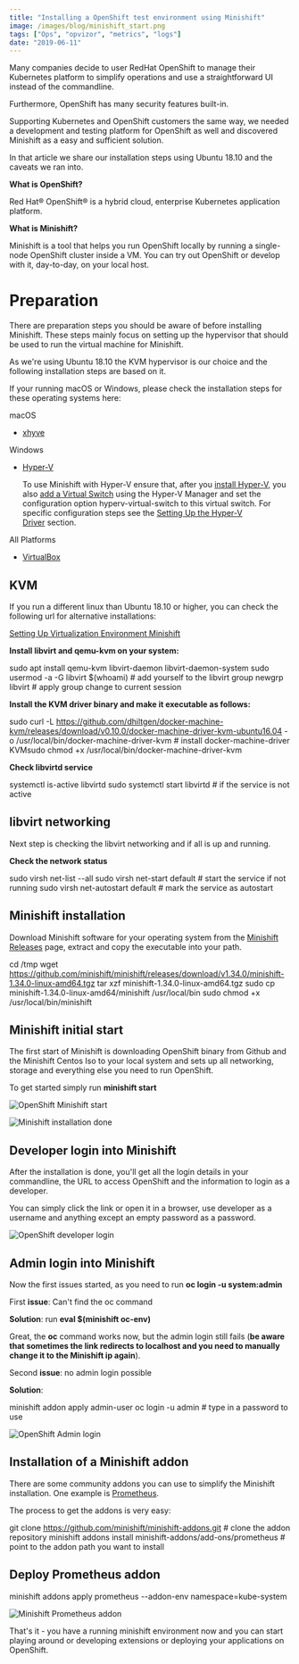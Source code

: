 ```yaml
---
title: "Installing a OpenShift test environment using Minishift"
image: /images/blog/minishift_start.png
tags: ["Ops", "opvizor", "metrics", "logs"]
date: "2019-06-11"
---
```


Many companies decide to user RedHat OpenShift to manage their Kubernetes platform to simplify operations and use a straightforward UI instead of the commandline.

Furthermore, OpenShift has many security features built-in.

Supporting Kubernetes and OpenShift customers the same way, we needed a development and testing platform for OpenShift as well and discovered Minishift as a easy and sufficient solution.

In that article we share our installation steps using Ubuntu 18.10 and the caveats we ran into.

**What is OpenShift?**

Red Hat® OpenShift® is a hybrid cloud, enterprise Kubernetes application platform.

**What is Minishift?**

Minishift is a tool that helps you run OpenShift locally by running a single-node OpenShift cluster inside a VM. You can try out OpenShift or develop with it, day-to-day, on your local host.

# Preparation

There are preparation steps you should be aware of before installing Minishift. These steps mainly focus on setting up the hypervisor that should be used to run the virtual machine for Minishift.

As we're using Ubuntu 18.10 the KVM hypervisor is our choice and the following installation steps are based on it.

If your running macOS or Windows, please check the installation steps for these operating systems here:

macOS

- [xhyve](https://github.com/mist64/xhyve)


Windows

- [Hyper-V](https://docs.microsoft.com/en-us/virtualization/hyper-v-on-windows/quick-start/enable-hyper-v)

    To use Minishift with Hyper-V ensure that, after you [install Hyper-V](https://docs.microsoft.com/en-us/virtualization/hyper-v-on-windows/quick-start/enable-hyper-v), you also [add a Virtual Switch](https://docs.microsoft.com/en-us/virtualization/hyper-v-on-windows/quick-start/connect-to-network) using the Hyper-V Manager and set the configuration option hyperv-virtual-switch to this virtual switch. For specific configuration steps see the [Setting Up the Hyper-V Driver](https://docs.okd.io/latest/minishift/getting-started/setting-up-virtualization-environment.html#setting-up-hyper-v-driver) section.


All Platforms

- [VirtualBox](https://www.virtualbox.org/wiki/Downloads)


## KVM

If you run a different linux than Ubuntu 18.10 or higher, you can check the following url for alternative installations:

[Setting Up Virtualization Environment Minishift](https://docs.okd.io/latest/minishift/getting-started/setting-up-virtualization-environment.html)

**Install libvirt and qemu-kvm on your system:**

sudo apt install qemu-kvm libvirt-daemon libvirt-daemon-system
sudo usermod -a -G libvirt $(whoami)  # add yourself to the libvirt group
newgrp libvirt  # apply group change to current session

**Install the KVM driver binary and make it executable as follows:**

sudo curl -L https://github.com/dhiltgen/docker-machine-kvm/releases/download/v0.10.0/docker-machine-driver-kvm-ubuntu16.04 -o /usr/local/bin/docker-machine-driver-kvm # install docker-machine-driver KVMsudo chmod +x /usr/local/bin/docker-machine-driver-kvm

**Check libvirtd service**

systemctl is-active libvirtd
sudo systemctl start libvirtd # if the service is not active

## libvirt networking

Next step is checking the libvirt networking and if all is up and running.

**Check the network status**

sudo virsh net-list --all
sudo virsh net-start default # start the service if not running
sudo virsh net-autostart default # mark the service as autostart

## Minishift installation

Download Minishift software for your operating system from the [Minishift Releases](https://github.com/minishift/minishift/releases) page, extract and copy the executable into your path.

cd /tmp
wget https://github.com/minishift/minishift/releases/download/v1.34.0/minishift-1.34.0-linux-amd64.tgz
tar xzf minishift-1.34.0-linux-amd64.tgz
sudo cp minishift-1.34.0-linux-amd64/minishift /usr/local/bin
sudo chmod +x /usr/local/bin/minishift

## Minishift initial start

The first start of Minishift is downloading OpenShift binary from Github and the Minishift Centos Iso to your local system and sets up all networking, storage and everything else you need to run OpenShift.

To get started simply run **minishift start**

![OpenShift Minishift start](/images/blog/minishift_start.png)

![Minishift installation done](/images/blog/minishift_done.png)

## Developer login into Minishift

After the installation is done, you'll get all the login details in your commandline, the URL to access OpenShift and the information to login as a developer.

You can simply click the link or open it in a browser, use developer as a username and anything except an empty password as a password.

![OpenShift developer login](/images/blog/developer-login.png)

## Admin login into Minishift

Now the first issues started, as you need to run **oc login -u system:admin**

First **issue**: Can't find the oc command

**Solution**: run **eval $(minishift oc-env)**

Great, the **oc** command works now, but the admin login still fails (**be aware that sometimes the link redirects to localhost and you need to manually change it to the Minishift ip again**).

Second **issue**: no admin login possible

**Solution**: 

minishift addon apply admin-user
oc login -u admin # type in a password to use

![OpenShift Admin login](/images/blog/admin-login.png)

## Installation of a Minishift addon

There are some community addons you can use to simplify the Minishift installation. One example is [Prometheus](https://prometheus.io/).

The process to get the addons is very easy:

git clone https://github.com/minishift/minishift-addons.git # clone the addon repository
minishift addons install minishift-addons/add-ons/prometheus # point to the addon path you want to install

## Deploy Prometheus addon

minishift addons apply prometheus --addon-env namespace=kube-system

![Minishift Prometheus addon](/images/blog/minishift_promaddon-1.png)

That's it - you have a running minishift environment now and you can start playing around or developing extensions or deploying your applications on OpenShift.
